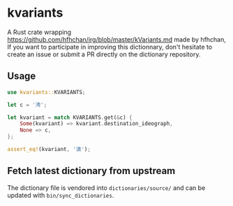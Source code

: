# kvariants

A Rust crate wrapping https://github.com/hfhchan/irg/blob/master/kVariants.md made by hfhchan,
If you want to participate in improving this dictionnary,
don't hesitate to create an issue or submit a PR directly on the dictionary repository. 

## Usage

```rs
use kvariants::KVARIANTS;

let c = '澚';

let kvariant = match KVARIANTS.get(&c) {
    Some(kvariant) => kvariant.destination_ideograph,
    None => c,
};

assert_eq!(kvariant, '澳');
```

## Fetch latest dictionary from upstream

The dictionary file is vendored into `dictionaries/source/` and can be updated with `bin/sync_dictionaries`.
